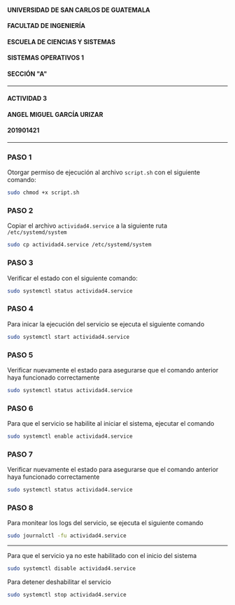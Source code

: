 #### UNIVERSIDAD DE SAN CARLOS DE GUATEMALA ####  
#### FACULTAD DE INGENIERÍA ####  
#### ESCUELA DE CIENCIAS Y SISTEMAS ####  
#### SISTEMAS OPERATIVOS 1 ####  
#### SECCIÓN "A" ####  

---    

#### ACTIVIDAD 3 ####
#### ANGEL MIGUEL GARCÍA URIZAR ####
#### 201901421 ####  

---  

### PASO 1  ###
Otorgar permiso de ejecución al archivo `script.sh` con el siguiente comando:  

```bash  
sudo chmod +x script.sh
``` 

### PASO 2 ###
Copiar el archivo `actividad4.service` a la siguiente ruta `/etc/systemd/system`  
```bash  
sudo cp actividad4.service /etc/systemd/system  
```  
  
### PASO 3 ###  
Verificar el estado con el siguiente comando:  
```bash  
sudo systemctl status actividad4.service
```  
  
### PASO 4 ###  
Para inicar la ejecución del servicio se ejecuta el siguiente comando
```bash  
sudo systemctl start actividad4.service
```  
  
### PASO 5 ###  
Verificar nuevamente el estado para asegurarse que el comando anterior haya funcionado correctamente    
```bash  
sudo systemctl status actividad4.service
```    

### PASO 6 ###  
Para que el servicio se habilite al iniciar el sistema, ejecutar el comando  
```bash  
sudo systemctl enable actividad4.service
```  
  
### PASO 7 ###  
Verificar nuevamente el estado para asegurarse que el comando anterior haya funcionado correctamente    
```bash  
sudo systemctl status actividad4.service
```      
  
### PASO 8 ###
Para monitear los logs del servicio, se ejecuta el siguiente comando  
```bash  
sudo journalctl -fu actividad4.service
```  
  
---  

Para que el servicio ya no este habilitado con el inicio del sistema  
```bash  
sudo systemctl disable actividad4.service
```  

Para detener deshabilitar el servicio 
```bash  
sudo systemctl stop actividad4.service
```   